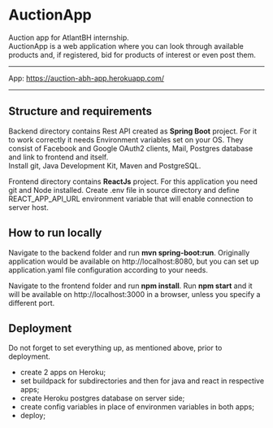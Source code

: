 # AuctionApp
Auction app for AtlantBH internship. \
AuctionApp is a web application where you can look through available products and, if registered, bid for products of interest or even post them.
***
App: https://auction-abh-app.herokuapp.com/
***

## Structure and requirements
Backend directory contains Rest API created as **Spring Boot** project. For it to work correctly it needs Environment variables set on your OS. They consist of Facebook and Google OAuth2 clients, Mail, Postgres database and link to frontend and itself. \
Install git, Java Development Kit, Maven and PostgreSQL.

Frontend directory contains **ReactJs** project. For this application you need git and Node installed. Create .env file in source directory and define REACT_APP_API_URL environment variable that will enable connection to server host. 


## How to run locally
Navigate to the backend folder and run **mvn spring-boot:run**. Originally application would be available on http://localhost:8080, but you can set up application.yaml file configuration according to your needs.

Navigate to the frontend folder and run **npm install**. Run **npm start** and it will be available on http://localhost:3000 in a browser, unless you specify a different port.


## Deployment
Do not forget to set everything up, as mentioned above, prior to deployment.

* create 2 apps on Heroku;
* set buildpack for subdirectories and then for java and react in respective apps;
* create Heroku postgres database on server side;
* create config variables in place of environmen variables in both apps;
* deploy;
